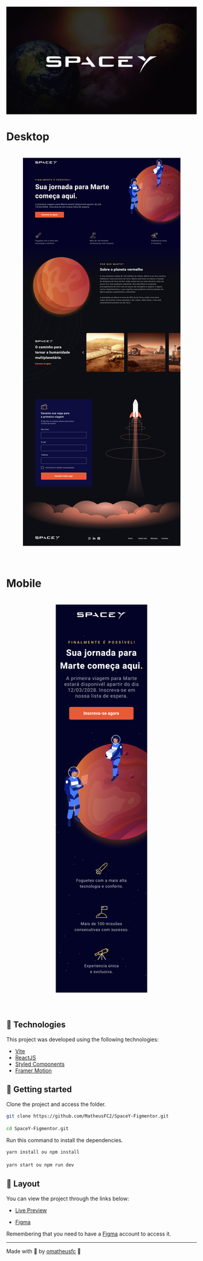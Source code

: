 <p align="center">
  <img alt="SpaceY" src=".github/Cover.jpg">
</p>

# Desktop

<h1 align="center">
    <img alt="Preview Desktop" title="Preview Desktop" src=".github/Desktop.jpg" />
</h1>

<br>

# Mobile

<h1 align="center">
    <img alt="Preview Mobile" title="Preview Mobile" src=".github/Mobile.jpg" />
</h1>

<br>

## 🧪 Technologies

This project was developed using the following technologies:

- [Vite](https://reactjs.org/)
- [ReactJS](https://reactjs.org/)
- [Styled Components](https://styled-components.com/)
- [Framer Motion](https://framer.com/motion/)

## 🚀 Getting started

Clone the project and access the folder.

```bash
git clone https://github.com/MatheusFC2/SpaceY-Figmentor.git

cd SpaceY-Figmentor.git

```

Run this command to install the dependencies.

```bash
yarn install ou npm install

yarn start ou npm run dev
```

## 🔖 Layout

You can view the project through the links below:

- [Live Preview](#)

- [Figma](https://www.figma.com/community/file/986447430009792279/duplicate)

Remembering that you need to have a [Figma](http://figma.com/) account to access it.

---

Made with 💜 by [omatheusfc](https://omatheusfc.vercel.app/) 👋
